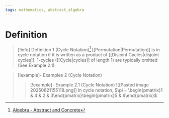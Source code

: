 ```yaml
---
tags: mathematics, abstract_algebra
---
```


# Definition

> [!info] Definition 1 (Cycle Notation)[^1]
> [[Permutation|Permutation]] is in cycle notation if it is written as a product of [[Disjoint Cycles|disjoint cycles]]. $1$-cycles ([[Cycle|cycles]] of length $1$) are typically omitted (See Example 2.1).

> [!example]- Examples 2 (Cycle Notation)
> > [!example]- Example 2.1 (Cycle Notation)
> ![[Pasted image 20250621155118.png]]
> In cycle notation, $\pi = \begin{pmatrix}1 & 4 & 2 & 3\end{pmatrix}\begin{pmatrix}5 & 6\end{pmatrix}$

[^1]: [Algebra - Abstract and Concrete](zotero://open-pdf/library/items/IQ3GJ7PV?page=31)